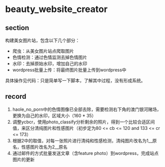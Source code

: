 # beauty_website_creator

## section

构建美女图片站，包含以下几个部分：

- 爬虫：从美女图片站点爬取图片
- 色情检测：通过色情监测去掉色情图片
- 水印：去掉原始水印，增加自己的水印
- wordpress批量上传：将最终图片批量上传到wordpress中

具体操作见代码：只是简单写一下脚本，了解其中过程，没有形成系统。

## record

1. haole_no_porn中的色情图像已全部去除，需要检测右下角的澳门银河赌场，更换为自己的水印，区域大小（160 * 35）	
2. 调整ycbcr，使用photo_classify分析剩余的照片，得到一个比较合适区间值，来区分清纯图片和性感图片（初步定为80 <= cb <= 120 and 133 <= cr <= 173）
3. 根据2中的取值，对每一张照片进行清纯和性感检测，清纯图片改名为1__原名，性感图片改名为2__原名
4. 通过邮件的方式批量发送文章（含feature photo）到wordpress，完成站点图片的更新

